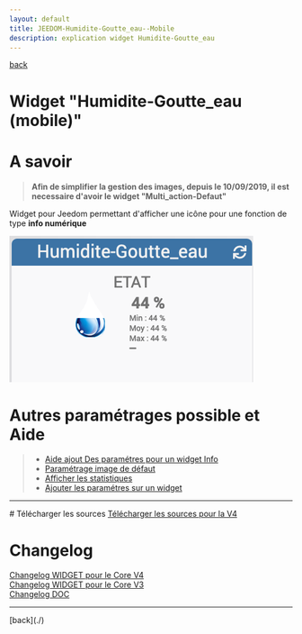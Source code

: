 ```yaml
---
layout: default
title: JEEDOM-Humidite-Goutte_eau--Mobile
description: explication widget Humidite-Goutte_eau
---
```

[back](./)
# Widget "Humidite-Goutte_eau (mobile)"

# A savoir
<blockquote>
<b>Afin de simplifier la gestion des images, depuis le 10/09/2019, il est necessaire d'avoir le widget "Multi_action-Defaut"</b>
</blockquote>

Widget pour Jeedom permettant d'afficher une icône pour une fonction de type <b>info numérique</b>
<p><img src="../img/RESULTAT_JEEDOM_Humidite_Goutte_eau__Mobile.png" alt="Resultat" /></p>


# Autres paramétrages possible et Aide
<blockquote>
        <ul>
            <li><a href="JEEDOM_AIDE_CONFIG_INFOS.html">Aide ajout Des paramétres pour un widget Info</a></li>
            <li><a href="JEEDOM_AIDE_Error.html">Paramétrage image de défaut</a></li>
            <li><a href="JEEDOM_AIDE_STATS.html">Afficher les statistiques</a></li>
            <li><a href="JEEDOM_AIDE_PARA.html">Ajouter les paramétres sur un widget</a></li>
        </ul>
</blockquote>

<hr />
# Télécharger les sources
<a href="https://github.com/JEALG/JEEDOM-Humidite-Goutte_eau--Mobile/tree/masterv4">Télécharger les sources pour la V4</a><br/>

# Changelog
<a href="https://github.com/JEALG/JEEDOM-Humidite-Goutte_eau--Mobile/commits/masterv4">Changelog WIDGET pour le Core V4</a><br/>
<a href="https://github.com/JEALG/JEEDOM-Humidite-Goutte_eau--Mobile/commits/master">Changelog WIDGET pour le Core V3</a><br/>
<a href="https://github.com/JEALG/JEEDOM-Widget_JAG-doc/commits/master">Changelog DOC</a>

<hr />
[back](./)